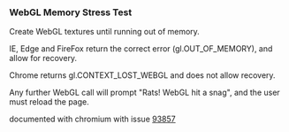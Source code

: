 ### WebGL Memory Stress Test

Create WebGL textures until running out of memory.

IE, Edge and FireFox return the correct error (gl.OUT_OF_MEMORY), and allow for recovery.

Chrome returns gl.CONTEXT_LOST_WEBGL and does not allow recovery. 

Any further WebGL call will prompt "Rats! WebGL hit a snag", and the user must reload the page.

documented with chromium with issue <a href="https://bugs.chromium.org/p/chromium/issues/detail?id=93857">93857</a>
